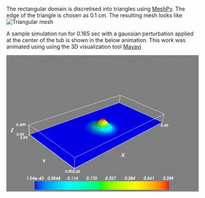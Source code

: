 The rectangular domain is discretised into triangles using
[MeshPy](https://mathema.tician.de/software/meshpy/). The edge of the triangle
is chosen as 0.1 cm. The resulting mesh looks like ![Triangular mesh
](mesh2.png)

A sample simulation run for 0.165 sec with a gaussian perturbation applied at
the center of the tub is shown in the below animation. This work was animated using 
using the 3D visualization tool [Mayavi](http://docs.enthought.com/mayavi/mayavi/)

![wave propogation](wave.gif)



